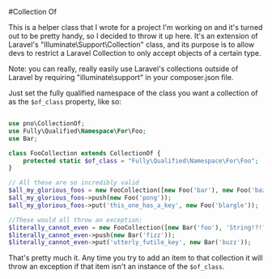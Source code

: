 #Collection Of

This is a helper class that I wrote for a project I'm working on and it's turned out to be pretty handy, so I decided to throw it up here. It's an extension of Laravel's "Illuminate\Support\Collection" class, and its purpose is to allow devs to restrict a Laravel Collection to only accept objects of a certain type.

Note: you can really, really easily use Laravel's collections outside of Laravel by requiring "illuminate\support" in your composer.json file.

Just set the fully qualified namespace of the class you want a collection of as the `$of_class` property, like so:

```php

use pno\CollectionOf;
use Fully\Qualified\Namespace\For\Foo;
use Bar;

class FooCollection extends CollectionOf {
    protected static $of_class = "Fully\Qualified\Namespace\For\Foo";
}

// All these are so incredibly valid
$all_my_glorious_foos = new FooCollection([new Foo('bar'), new Foo('baz'), new Foo('ping')]);
$all_my_glorious_foos->push(new Foo('pong'));
$all_my_glorious_foos->put('this_one_has_a_key', new Foo('blargle'));

//These would all throw an exception:
$literally_cannot_even = new FooCollection([new Bar('foo'), 'String!?!?', ['array???'], 12345]);
$literally_cannot_even->push(new Bar('fizz'));
$literally_cannot_even->put('utterly_futile_key', new Bar('buzz'));

```

That's pretty much it. Any time you try to add an item to that collection it will throw an exception if that item isn't an instance of the `$of_class`.